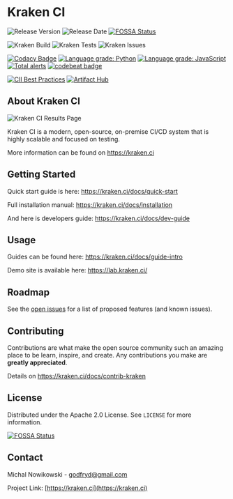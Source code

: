# Kraken CI

![Release Version](https://img.shields.io/github/v/release/Kraken-CI/kraken)
![Release Date](https://img.shields.io/github/release-date/Kraken-CI/kraken)
[![FOSSA Status](https://app.fossa.com/api/projects/git%2Bgithub.com%2FKraken-CI%2Fkraken.svg?type=shield)](https://app.fossa.com/projects/git%2Bgithub.com%2FKraken-CI%2Fkraken?ref=badge_shield)

![Kraken Build](https://lab.kraken.ci/branch-badge/2)
![Kraken Tests](https://lab.kraken.ci/branch-badge/2/tests)
![Kraken Issues](https://lab.kraken.ci/branch-badge/2/issues)

[![Codacy Badge](https://app.codacy.com/project/badge/Grade/be770bd29e374ece9e6f2782a1de99fc)](https://www.codacy.com/gh/Kraken-CI/kraken/dashboard?utm_source=github.com&amp;utm_medium=referral&amp;utm_content=Kraken-CI/kraken&amp;utm_campaign=Badge_Grade)
[![Language grade: Python](https://img.shields.io/lgtm/grade/python/g/Kraken-CI/kraken.svg?logo=lgtm&logoWidth=18)](https://lgtm.com/projects/g/Kraken-CI/kraken/context:python)
[![Language grade: JavaScript](https://img.shields.io/lgtm/grade/javascript/g/Kraken-CI/kraken.svg?logo=lgtm&logoWidth=18)](https://lgtm.com/projects/g/Kraken-CI/kraken/context:javascript)
[![Total alerts](https://img.shields.io/lgtm/alerts/g/Kraken-CI/kraken.svg?logo=lgtm&logoWidth=18)](https://lgtm.com/projects/g/Kraken-CI/kraken/alerts/)
[![codebeat badge](https://codebeat.co/badges/556ac028-2390-4093-839e-a509f5678cf1)](https://codebeat.co/projects/github-com-kraken-ci-kraken-master)

[![CII Best Practices](https://bestpractices.coreinfrastructure.org/projects/4758/badge)](https://bestpractices.coreinfrastructure.org/projects/4758)
[![Artifact Hub](https://img.shields.io/endpoint?url=https://artifacthub.io/badge/repository/kraken-ci)](https://artifacthub.io/packages/search?repo=kraken-ci)


<!-- ABOUT THE PROJECT -->
## About Kraken CI

![Kraken CI Results Page](https://kraken.ci/img/slide-branch-results.png)

Kraken CI is a modern, open-source, on-premise CI/CD system
that is highly scalable and focused on testing.

More information can be found on https://kraken.ci


<!-- GETTING STARTED -->
## Getting Started

Quick start guide is here: https://kraken.ci/docs/quick-start

Full installation manual: https://kraken.ci/docs/installation

And here is developers guide: https://kraken.ci/docs/dev-guide


<!-- USAGE EXAMPLES -->
## Usage

Guides can be found here: https://kraken.ci/docs/guide-intro

Demo site is available here: https://lab.kraken.ci/


<!-- ROADMAP -->
## Roadmap

See the [open issues](https://github.com/kraken-ci/kraken/issues) for a list of proposed features (and known issues).


<!-- CONTRIBUTING -->
## Contributing

Contributions are what make the open source community such an amazing place to be learn, inspire, and create. Any contributions you make are **greatly appreciated**.

Details on https://kraken.ci/docs/contrib-kraken


<!-- LICENSE -->
## License

Distributed under the Apache 2.0 License. See `LICENSE` for more information.


<!-- CONTACT -->

[![FOSSA Status](https://app.fossa.com/api/projects/git%2Bgithub.com%2FKraken-CI%2Fkraken.svg?type=large)](https://app.fossa.com/projects/git%2Bgithub.com%2FKraken-CI%2Fkraken?ref=badge_large)

## Contact

Michal Nowikowski - godfryd@gmail.com

Project Link: [https://kraken.ci](https://kraken.ci)